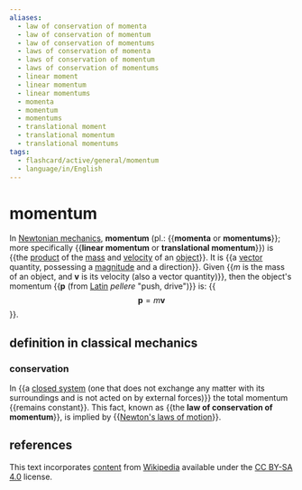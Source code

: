 ```yaml
---
aliases:
  - law of conservation of momenta
  - law of conservation of momentum
  - law of conservation of momentums
  - laws of conservation of momenta
  - laws of conservation of momentum
  - laws of conservation of momentums
  - linear moment
  - linear momentum
  - linear momentums
  - momenta
  - momentum
  - momentums
  - translational moment
  - translational momentum
  - translational momentums
tags:
  - flashcard/active/general/momentum
  - language/in/English
---
```


# momentum

In [Newtonian mechanics](Newtonian%20mechanics.md), __momentum__ (pl.: {{__momenta__ or __momentums__}}; more specifically {{__linear momentum__ or __translational momentum__}}) is {{the [product](multiplication.md) of the [mass](mass.md) and [velocity](velocity.md) of an [object](physical%20object.md)}}. It is {{a [vector](vector%20(mathematics%20and%20physics).md) quantity, possessing a [magnitude](magnitude%20(mathematics).md) and a direction}}. Given {{$m$ is the mass of an object, and $\mathbf v$ is its velocity (also a vector quantity)}}, then the object's momentum {{$\mathbf p$ (from [Latin](Latin.md) _pellere_ "push, drive")}} is: {{$$\mathbf p = m \mathbf v$$}}. <!--SR:!2025-05-16,233,330!2024-10-13,69,310!2025-06-05,248,330!2025-01-05,118,310!2025-05-24,238,330!2024-10-04,61,310!2024-10-14,70,310-->

## definition in classical mechanics

### conservation

In {{a [closed system](closed%20system.md) (one that does not exchange any matter with its surroundings and is not acted on by external forces)}} the total momentum {{remains constant}}. This fact, known as {{the __law of conservation of momentum__}}, is implied by {{[Newton's laws of motion](Newton's%20laws%20of%20motion.md)}}. <!--SR:!2024-12-14,108,290!2025-05-15,231,330!2025-01-25,131,290!2025-05-13,231,330-->

## references

This text incorporates [content](https://en.wikipedia.org/wiki/momentum) from [Wikipedia](Wikipedia.md) available under the [CC BY-SA 4.0](https://creativecommons.org/licenses/by-sa/4.0/) license.
